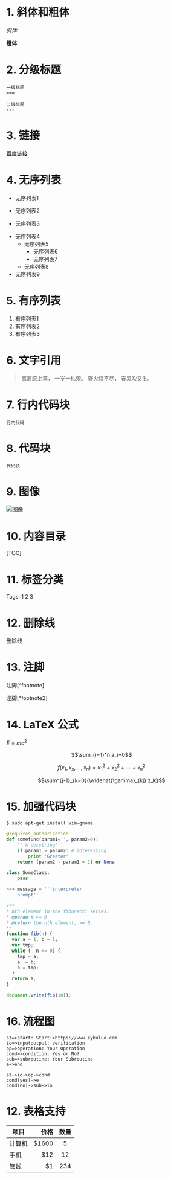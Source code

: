 
# 1. 斜体和粗体

*斜体*

**粗体**

# 2. 分级标题

```
一级标题
===

二级标题
---
```

# 3. 链接

[百度链接](www.baidu.com)

# 4. 无序列表

* 无序列表1
+ 无序列表2
- 无序列表3

* 无序列表4
    + 无序列表5
        - 无序列表6
        - 无序列表7
    + 无序列表8
* 无序列表9

# 5. 有序列表

1. 有序列表1
2. 有序列表2
3. 有序列表3

# 6. 文字引用

> 离离原上草，
> 一岁一枯荣。
> 野火烧不尽，
> 春风吹又生。

# 7. 行内代码块

`行内代码`

# 8. 代码块

    代码块

# 9. 图像

![图像](https://www.zybuluo.com/static/img/logo.png)

# 10. 内容目录

[TOC]

# 11. 标签分类

Tags: 1 2 3

# 12. 删除线

~~删除线~~

# 13. 注脚

注脚[^footnote]

注脚[^footnote2]

# 14. LaTeX 公式

$E=mc^2$

$$\sum_{i=1}^n a_i=0$$

$$f(x_1,x_x,\ldots,x_n) = x_1^2 + x_2^2 + \cdots + x_n^2 $$

$$\sum^{j-1}_{k=0}{\widehat{\gamma}_{kj} z_k}$$

# 15. 加强代码块

```
$ sudo apt-get install vim-gnome
```

```python
@requires_authorization
def somefunc(param1='', param2=0):
    '''A docstring'''
    if param1 > param2: # interesting
        print 'Greater'
    return (param2 - param1 + 1) or None

class SomeClass:
    pass

>>> message = '''interpreter
... prompt'''
```

``` javascript
/**
* nth element in the fibonacci series.
* @param n >= 0
* @return the nth element, >= 0.
*/
function fib(n) {
  var a = 1, b = 1;
  var tmp;
  while (--n >= 0) {
    tmp = a;
    a += b;
    b = tmp;
  }
  return a;
}

document.write(fib(10));
```

# 16. 流程图

```flow
st=>start: Start:>https://www.zybuluo.com
io=>inputoutput: verification
op=>operation: Your Operation
cond=>condition: Yes or No?
sub=>subroutine: Your Subroutine
e=>end

st->io->op->cond
cond(yes)->e
cond(no)->sub->io
```

# 12. 表格支持

| 项目        | 价格   |  数量  |
| --------   | -------:  | :------:  |
| 计算机     | \$1600 |   5     |
| 手机        |   \$12   |   12   |
| 管线        |    \$1    |  234  |

